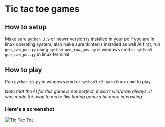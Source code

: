 # Tic tac toe games
## How to setup
Make sure `python 3.9` or newer version is installed in your pc
If you are in linux operating system, also make sure tkinter is installed as well
At first, run `gen_raw_pos.py` using `python gen_raw_pos.py` in windows cmd or `python3 gen_raw_pos.py` in linux terminal
## How to play
Run `python t3.py` in windows cmd or `python3 t3.py` in linux cmd to play


*Note that the AI for this game is not perfect, it won't win/draw always. It was made this way to make this boring game a bit more interesting*
### Here's a screenshot
![Tic Tac Toe](https://drive.google.com/file/d/11N2kkEqmqngUvZt7A5g92ydRvdgLayi9/view?usp=sharing)
